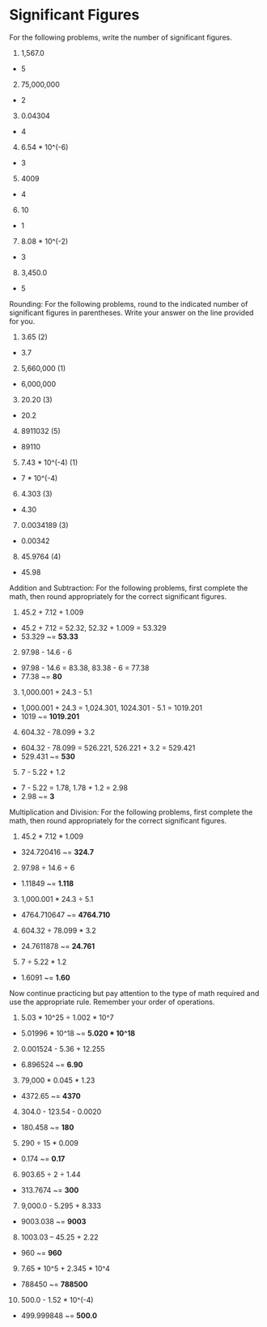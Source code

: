 # Significant Figures

For the following problems, write the number of significant figures.

1. 1,567.0
  * 5
2. 75,000,000
  * 2
3. 0.04304
  * 4
4. 6.54 * 10^(-6)
  * 3
5. 4009
  * 4
6. 10
  * 1
7. 8.08 * 10^(-2)
  * 3
8. 3,450.0
  * 5

Rounding: For the following problems, round to the indicated number of
significant figures in parentheses.  Write your answer on the line provided for
you.

1. 3.65 (2)
  * 3.7
2. 5,660,000 (1)
  * 6,000,000
3. 20.20 (3)
  * 20.2
4. 8911032 (5)
  * 89110
5. 7.43 * 10^(-4) (1)
  * 7 * 10^(-4)
6. 4.303 (3)
  * 4.30
7. 0.0034189 (3)
  * 0.00342
8. 45.9764 (4)
  * 45.98

Addition and Subtraction: For the following problems, first complete the math,
then round appropriately for the correct significant figures.

1. 45.2 + 7.12 + 1.009
  * 45.2 + 7.12 = 52.32, 52.32 + 1.009 = 53.329
  * 53.329 ~= **53.33**
2. 97.98 - 14.6 - 6
  * 97.98 - 14.6 = 83.38, 83.38 - 6 = 77.38
  * 77.38 ~= **80**
3. 1,000.001 + 24.3 - 5.1
  * 1,000.001 + 24.3 = 1,024.301, 1024.301 - 5.1 = 1019.201
  * 1019 ~= **1019.201**
4. 604.32 - 78.099 + 3.2
  * 604.32 - 78.099 = 526.221, 526.221 + 3.2 = 529.421
  * 529.431 ~= **530**
5. 7 - 5.22 + 1.2
  * 7 - 5.22 = 1.78, 1.78 + 1.2 = 2.98
  * 2.98 ~= **3**

Multiplication and Division: For the following problems, first complete the
math, then round appropriately for the correct significant figures.

1. 45.2 * 7.12 * 1.009
  * 324.720416 ~= **324.7**
2. 97.98 ÷ 14.6 ÷ 6
  * 1.11849 ~= **1.118**
3. 1,000.001 * 24.3 ÷ 5.1
  * 4764.710647 ~= **4764.710**
4. 604.32 ÷ 78.099 * 3.2
  * 24.7611878 ~= **24.761**
5. 7 ÷ 5.22 * 1.2
  * 1.6091 ~= **1.60**

Now continue practicing but pay attention to the type of math required and use
the appropriate rule. Remember your order of operations.

1. 5.03 * 10^25 ÷ 1.002 * 10^7
  * 5.01996 * 10^18 ~= **5.020 * 10^18**
2. 0.001524 - 5.36 + 12.255
  * 6.896524 ~= **6.90**
3. 79,000 * 0.045 * 1.23
  * 4372.65 ~= **4370**
4. 304.0 - 123.54 - 0.0020
  * 180.458 ~= **180**
5. 290 ÷ 15 * 0.009
  * 0.174 ~= **0.17**
6. 903.65 ÷ 2 ÷ 1.44
  * 313.7674 ~= **300**
7. 9,000.0 - 5.295 + 8.333
  * 9003.038 ~= **9003**
8. 1003.03 – 45.25 + 2.22
  * 960 ~= **960**
9. 7.65 * 10^5 + 2.345 * 10^4
  * 788450 ~= **788500**
10. 500.0 - 1.52 * 10^(-4)
  * 499.999848 ~= **500.0**
